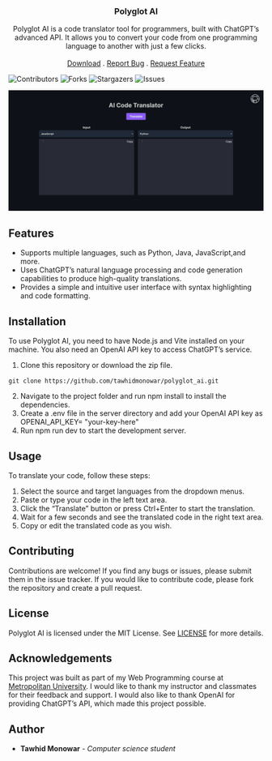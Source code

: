 <p align="center">
  <h3 align="center">Polyglot AI</h3>
  <p align="center">
  Polyglot AI is a code translator tool for programmers, built with ChatGPT’s advanced API. It allows you to convert your code from one programming language to another with just a few clicks.
    <br/>
    <br/>
    <a href="https://github.com/tawhidmonowar/polyglot_ai/releases">Download</a>
    .
    <a href="https://github.com/tawhidmonowar/polyglot_ai/issues">Report Bug</a>
    .
    <a href="https://github.com/tawhidmonowar/polyglot_ai/issues">Request Feature</a>
  </p>
</p>

![Contributors](https://img.shields.io/github/contributors/tawhidmonowar/polyglot_ai?color=dark-green) ![Forks](https://img.shields.io/github/forks/tawhidmonowar/polyglot_ai?style=social) ![Stargazers](https://img.shields.io/github/stars/tawhidmonowar/polyglot_ai?style=social) ![Issues](https://img.shields.io/github/issues/tawhidmonowar/polyglot_ai)

![screenshot_profile](./client/public/screenshot-polyglot-ai.png)

## Features
- Supports multiple languages, such as Python, Java, JavaScript,and more.
- Uses ChatGPT’s natural language processing and code generation capabilities to produce high-quality translations.
- Provides a simple and intuitive user interface with syntax highlighting and code formatting.

## Installation
To use Polyglot AI, you need to have Node.js and Vite installed on your machine. You also need an OpenAI API key to access ChatGPT’s service.

1. Clone this repository or download the zip file.
```
git clone https://github.com/tawhidmonowar/polyglot_ai.git
```
2. Navigate to the project folder and run npm install to install the dependencies.
3. Create a .env file in the server directory and add your OpenAI API key as OPENAI_API_KEY= "your-key-here"
4. Run npm run dev to start the development server.

## Usage
To translate your code, follow these steps:

1. Select the source and target languages from the dropdown menus.
2. Paste or type your code in the left text area.
3. Click the “Translate” button or press Ctrl+Enter to start the translation.
4. Wait for a few seconds and see the translated code in the right text area.
5. Copy or edit the translated code as you wish.

## Contributing
Contributions are welcome! If you find any bugs or issues, please submit them in the issue tracker. If you would like to contribute code, please fork the repository and create a pull request.

## License
Polyglot AI is licensed under the MIT License. See [LICENSE](https://github.com/tawhidmonowar/polyglot_ai/blob/main/LICENSE) for more details.

## Acknowledgements
This project was built as part of my Web Programming course at [Metropolitan University](https://metrouni.edu.bd/). I would like to thank my instructor and classmates for their feedback and support. I would also like to thank OpenAI for providing ChatGPT’s API, which made this project possible.

## Author
* **Tawhid Monowar** - *Computer science student*
